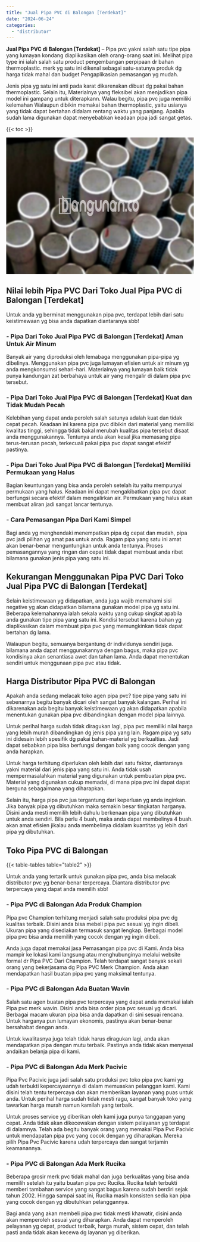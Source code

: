 ```yaml
---
title: "Jual Pipa PVC di Balongan [Terdekat]"
date: "2024-06-24"
categories: 
  - "distributor"
---
```


**Jual Pipa PVC di Balongan \[Terdekat\]** – Pipa pvc yakni salah satu tipe pipa yang lumayan kondang diaplikasikan oleh orang-orang saat ini. Melihat pipa type ini ialah salah satu product pengembangan perpipaan dr bahan thermoplastic. merk yg satu ini dikenal sebagai satu-satunya produk dg harga tidak mahal dan budget Pengaplikasian pemasangan yg mudah.

Jenis pipa yg satu ini anti pada karat dikarenakan dibuat dg pakai bahan thermoplastic. Selain itu, Materialnya yang fleksibel akan menjadikan pipa model ini gampang untuk diterapkann. Walau begitu, pipa pvc juga memiliki kelemahan Walaupun dibikin memakai bahan thermoplastic, yaitu usianya yang tidak dapat bertahan didalam rentang waktu yang panjang. Apabila sudah lama digunakan dapat menyebabkan keadaan pipa jadi sangat getas.

{{< toc >}}

![Jual Pipa PVC di Balongan [Terdekat]](/images/jaul-pipa-pvc-36.png)

## Nilai lebih Pipa PVC Dari Toko Jual Pipa PVC di Balongan \[Terdekat\]

Untuk anda yg berminat menggunakan pipa pvc, terdapat lebih dari satu keistimewaan yg bisa anda dapatkan diantaranya sbb!

### \- Pipa Dari Toko Jual Pipa PVC di Balongan \[Terdekat\] Aman Untuk Air Minum

Banyak air yang diproduksi oleh lemabaga menggunakan pipa-pipa yg dibelinya. Menggunakan pipa pvc juga lumayan efisien untuk air minum yg anda mengkonsumsi sehari-hari. Materialnya yang lumayan baik tidak punya kandungan zat berbahaya untuk air yang mengalir di dalam pipa pvc tersebut.

### \- Pipa Dari Toko Jual Pipa PVC di Balongan \[Terdekat\] Kuat dan Tidak Mudah Pecah

Kelebihan yang dapat anda peroleh salah satunya adalah kuat dan tidak cepat pecah. Keadaan ini karena pipa pvc dibikin dari material yang memiliki kwalitas tinggi, sehingga tidak bakal merubah kualitas pipa tersebut disaat anda menggunakannya. Tentunya anda akan kesal jika memasang pipa terus-terusan pecah, terkecuali pakai pipa pvc dapat sangat efektif pastinya.

### \- Pipa Dari Toko Jual Pipa PVC di Balongan \[Terdekat\] Memiliki Permukaan yang Halus

Bagian keuntungan yang bisa anda peroleh setelah itu yaitu mempunyai permukaan yang halus. Keadaan ini dapat mengakibatkan pipa pvc dapat berfungsi secara efektif dalam mengalirkan air. Permukaan yang halus akan membuat aliran jadi sangat lancar tentunya.

### \- Cara Pemasangan Pipa Dari Kami Simpel

Bagi anda yg menghendaki menempatkan pipa dg cepat dan mudah, pipa pvc jadi pilihan yg amat pas untuk anda. Ragam pipa yang satu ini amat akan benar-benar menguntungkan untuk anda tentunya. Proses pemasangannya yang ringan dan cepat tidak dapat membuat anda ribet bilamana gunakan jenis pipa yang satu ini.

## Kekurangan Menggunakan Pipa PVC Dari Toko Jual Pipa PVC di Balongan \[Terdekat\]

Selain keistimewaan yg didapatkan, anda juga wajib memahami sisi negative yg akan didapatkan bilamana gunakan model pipa yg satu ini. Beberapa kelemahannya ialah sekala waktu yang cukup singkat apabila anda gunakan tipe pipa yang satu ini. Kondisi tersebut karena bahan yg diaplikasikan dalam membuat pipa pvc yang memungkinkan tidak dapat bertahan dg lama.

Walaupun begitu, semuanya bergantung dr individunya sendiri juga. bilamana anda dapat menggunakannya dengan bagus, maka pipa pvc kondisinya akan senantiasa awet dan tahan lama. Anda dapat menentukan sendiri untuk menggunaan pipa pvc atau tidak.

## Harga Distributor Pipa PVC di Balongan

Apakah anda sedang melacak toko agen pipa pvc? tipe pipa yang satu ini sebenarnya begitu banyak dicari oleh sangat banyak kalangan. Perihal ini dikarenakan ada begitu banyak keistimewaan yg akan didapatkan apabila menentukan gunakan pipa pvc dibandingkan dengan model pipa lainnya.

Untuk perihal harga sudah tidak diragukan lagi, pipa pvc memiliki nilai harga yang lebih murah dibandingkan dg jenis pipa yang lain. Ragam pipa yg satu ini didesain lebih spesifik dg pakai bahan-material yg berkualtias. Jadi dapat sebabkan pipa bisa berfungsi dengan baik yang cocok dengan yang anda harapkan.

Untuk harga terhitung diperlukan oleh lebih dari satu faktor, diantaranya yakni material dari jenis pipa yang satu ini. Anda tidak usah mempermasalahkan material yang digunakan untuk pembuatan pipa pvc. Material yang digunakan cukup memadai, di mana pipa pvc ini dapat dapat berguna sebagaimana yang diharapkan.

Selain itu, harga pipa pvc jua tergantung dari keperluan yg anda inginkan. Jika banyak pipa yg dibutuhkan maka semakin besar tingkatan harganya. Disini anda mesti memilih lebih dahulu berkenaan pipa yang dibutuhkan untuk anda sendiri. Bila perlu 4 buah, maka anda dapat membelinya 4 buah. akan amat efisien jikalau anda membelinya didalam kuantitas yg lebih dari pipa yg dibutuhkan.

## Toko Pipa PVC di Balongan

{{< table-tables table="table2" >}}

Untuk anda yang tertarik untuk gunakan pipa pvc, anda bisa melacak distributor pvc yg benar-benar terpercaya. Diantara distributor pvc terpercaya yang dapat anda memilih sbb!

### \- Pipa PVC di Balongan Ada Produk Champion

Pipa pvc Champion terhitung menjadi salah satu produksi pipa pvc dg kualitas terbaik. Disini anda bisa mebeli pipa pvc sesuai yg ingin dibeli. Ukuran pipa yang disediakan termasuk sangat lengkap. Berbagai model pipa pvc bisa anda memilih yang cocok dengan yg ingin dibeli.

Anda juga dapat memakai jasa Pemasangan pipa pvc di Kami. Anda bisa mampir ke lokasi kami langsung atau menghubunginya melalui website formal dr Pipa PVC Dari Champion. Telah terdapat sangat banyak sekali orang yang bekerjasama dg Pipa PVC Merk Champion. Anda akan mendapatkan hasil buatan pipa pvc yang maksimal tentunya.

### \- Pipa PVC di Balongan Ada Buatan Wavin

Salah satu agen buatan pipa pvc terpercaya yang dapat anda memakai ialah Pipa pvc merk wavin. Disini anda bisa order pipa pvc sesuai yg dicari. Berbagai macam ukuran pipa bisa anda dapatkan di sini sesuai rencana. Untuk harganya pun lumayan ekonomis, pastinya akan benar-benar bersahabat dengan anda.

Untuk kwalitasnya juga telah tidak harus diragukan lagi, anda akan mendapatkan pipa dengan mutu terbaik. Pastinya anda tidak akan menyesal andaikan belanja pipa di kami.

### \- Pipa PVC di Balongan Ada Merk Pacivic

Pipa Pvc Pacivic juga jadi salah satu produksi pvc toko pipa pvc kami yg udah terbukti kepercayaannya di dalam memuaskan pelanggan kami. Kami disini telah tentu terpercaya dan akan memberikan layanan yang puas untuk anda. Untuk perihal harga sudah tidak mesti ragu, sangat banyak toko yang tawarkan harga murah namun kamilah yang terbaik.

Untuk proses service yg diberikan oleh kami juga punya tanggapan yang cepat. Anda tidak akan dikecewakan dengan sistem pelayanan yg terdapat di dalamnya. Telah ada begitu banyak orang yang memakai Pipa Pvc Pacivic untuk mendapatan pipa pvc yang cocok dengan yg diharapkan. Mereka pilih Pipa Pvc Pacivic karena udah terpercaya dan sangat terjamin keamanannya.

### \- Pipa PVC di Balongan Ada Merk Rucika

Beberapa grosir merk pvc tidak mahal dan juga berkualitas yang bisa anda memilih setelah itu yaitu buatan pipa pvc Rucika. Rucika telah terbukti memberi tambahan service yang sangat bagus karena sudah berdiri sejak tahun 2002. Hingga sampai saat ini, Rucika masih konsisten sedia kan pipa yang cocok dengan yg dibutuhkan pelanggannya.

Bagi anda yang akan membeli pipa pvc tidak mesti khawatir, disini anda akan memperoleh sesuai yang diharapkan. Anda dapat memperoleh pelayanan yg cepat, product terbaik, harga murah, sistem cepat, dan telah pasti anda tidak akan kecewa dg layanan yg diberikan.
